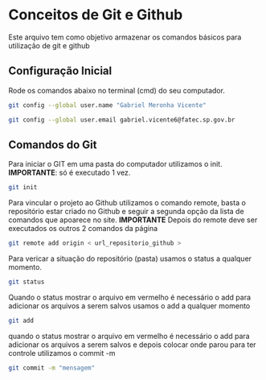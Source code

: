 # Conceitos de Git e Github
Este arquivo tem como objetivo armazenar os comandos básicos para utilização de git e github

## Configuração Inicial
Rode os comandos abaixo no terminal (cmd) do seu computador.
```bash
git config --global user.name "Gabriel Meronha Vicente"

git config --global user.email gabriel.vicente6@fatec.sp.gov.br
```

## Comandos do Git
Para iniciar o GIT em uma pasta do computador utilizamos o init.
**IMPORTANTE**: só é executado 1 vez.
```bash
git init
```

Para vincular o projeto ao Github utilizamos o comando remote, basta o repositório estar criado no Github e seguir a segunda opção da lista de comandos que apoarece no site.
**IMPORTANTE** Depois do remote deve ser executados os outros 2 comandos da página
```bash
git remote add origin < url_repositorio_github >
```

Para vericar a situação do repositório (pasta)
usamos o status a qualquer momento.
```bash
git status
```

Quando o status mostrar o arquivo em vermelho 
é necessário o add para adicionar os arquivos a serem salvos
usamos o add a qualquer momento
```bash
git add
```

quando o status mostrar o arquivo em vermelho 
é necessário o add para adicionar os arquivos a serem salvos e depois colocar onde parou para ter controle
utilizamos o commit -m
```bash
git commit -m "mensagem"
```



